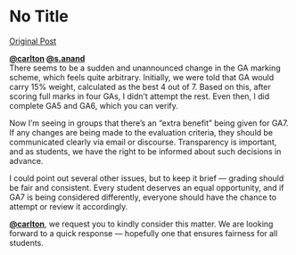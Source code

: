 # No Title

[Original Post](https://discourse.onlinedegree.iitm.ac.in/t/172246/7)

<p><strong><a class="mention" href="/u/carlton">@carlton</a> <a class="mention" href="/u/s.anand">@s.anand</a></strong><br>
There seems to be a sudden and unannounced change in the GA marking scheme, which feels quite arbitrary. Initially, we were told that GA would carry 15% weight, calculated as the best 4 out of 7. Based on this, after scoring full marks in four GAs, I didn’t attempt the rest. Even then, I did complete GA5 and GA6, which you can verify.</p>
<p>Now I’m seeing in groups that there’s an “extra benefit” being given for GA7. If any changes are being made to the evaluation criteria, they should be communicated clearly via email or discourse. Transparency is important, and as students, we have the right to be informed about such decisions in advance.</p>
<p>I could point out several other issues, but to keep it brief — grading should be fair and consistent. Every student deserves an equal opportunity, and if GA7 is being considered differently, everyone should have the chance to attempt or review it accordingly.</p>
<p><strong><a class="mention" href="/u/carlton">@carlton</a></strong>, we request you to kindly consider this matter. We are looking forward to a quick response — hopefully one that ensures fairness for all students.</p>